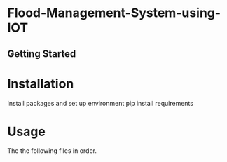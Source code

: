 # Flood-Management-System-using-IOT

## Getting Started
# Installation
Install packages and set up environment
pip install requirements

# Usage
The the following files in order. 


